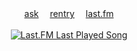 <p align="center">
  <br><br><a href="https://sparkler.cc/@rave">ask</a>  
  <a href="https://rentry.co/BIadee">rentry</a>  <a href="https://last.fm/user/IHateMemphis">last.fm</a>
  <br><br>
  <a href=""><img src="https://img.shields.io/endpoint?color=white&url=https://lastfm-last-played.biancarosa.com.br/IHateMemphis/latest-song?format=shields.io" title="Last.FM Last Played Song"></a>
</p>
